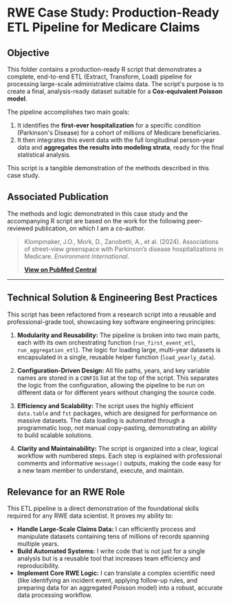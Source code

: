 # RWE Case Study: Production-Ready ETL Pipeline for Medicare Claims

## Objective

This folder contains a production-ready R script that demonstrates a complete, end-to-end ETL (Extract, Transform, Load) pipeline for processing large-scale administrative claims data. The script's purpose is to create a final, analysis-ready dataset suitable for a **Cox-equivalent Poisson model**.

The pipeline accomplishes two main goals:
1.  It identifies the **first-ever hospitalization** for a specific condition (Parkinson's Disease) for a cohort of millions of Medicare beneficiaries.
2.  It then integrates this event data with the full longitudinal person-year data and **aggregates the results into modeling strata**, ready for the final statistical analysis.

This script is a tangible demonstration of the methods described in this case study.

## Associated Publication

The methods and logic demonstrated in this case study and the accompanying R script are based on the work for the following peer-reviewed publication, on which I am a co-author.

> Klompmaker, J.O., Mork, D., Zanobetti, A., et al. (2024). Associations of street-view greenspace with Parkinson’s disease hospitalizations in Medicare. *Environment International*.
>
> **[View on PubMed Central](https://pmc.ncbi.nlm.nih.gov/articles/PMC11199351/)**

---

## Technical Solution & Engineering Best Practices

This script has been refactored from a research script into a reusable and professional-grade tool, showcasing key software engineering principles:

1.  **Modularity and Reusability:** The pipeline is broken into two main parts, each with its own orchestrating function (`run_first_event_etl`, `run_aggregation_etl`). The logic for loading large, multi-year datasets is encapsulated in a single, reusable helper function (`load_yearly_data`).

2.  **Configuration-Driven Design:** All file paths, years, and key variable names are stored in a `CONFIG` list at the top of the script. This separates the logic from the configuration, allowing the pipeline to be run on different data or for different years without changing the source code.

3.  **Efficiency and Scalability:** The script uses the highly efficient `data.table` and `fst` packages, which are designed for performance on massive datasets. The data loading is automated through a programmatic loop, not manual copy-pasting, demonstrating an ability to build scalable solutions.

4.  **Clarity and Maintainability:** The script is organized into a clear, logical workflow with numbered steps. Each step is explained with professional comments and informative `message()` outputs, making the code easy for a new team member to understand, execute, and maintain.

## Relevance for an RWE Role

This ETL pipeline is a direct demonstration of the foundational skills required for any RWE data scientist. It proves my ability to:

*   **Handle Large-Scale Claims Data:** I can efficiently process and manipulate datasets containing tens of millions of records spanning multiple years.
*   **Build Automated Systems:** I write code that is not just for a single analysis but is a reusable tool that increases team efficiency and reproducibility.
*   **Implement Core RWE Logic:** I can translate a complex scientific need (like identifying an incident event, applying follow-up rules, and preparing data for an aggregated Poisson model) into a robust, accurate data processing workflow.